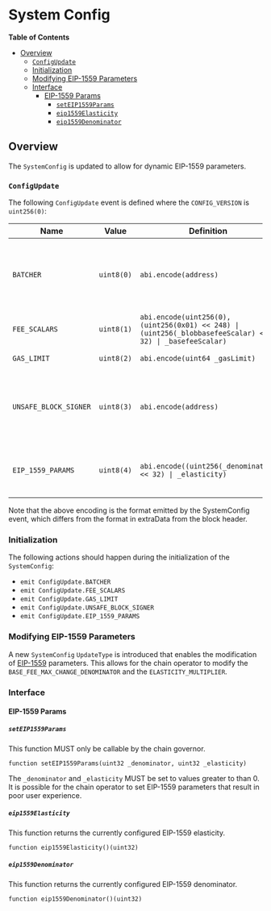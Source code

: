 # System Config

<!-- START doctoc generated TOC please keep comment here to allow auto update -->
<!-- DON'T EDIT THIS SECTION, INSTEAD RE-RUN doctoc TO UPDATE -->
**Table of Contents**

- [Overview](#overview)
  - [`ConfigUpdate`](#configupdate)
  - [Initialization](#initialization)
  - [Modifying EIP-1559 Parameters](#modifying-eip-1559-parameters)
  - [Interface](#interface)
    - [EIP-1559 Params](#eip-1559-params)
      - [`setEIP1559Params`](#seteip1559params)
      - [`eip1559Elasticity`](#eip1559elasticity)
      - [`eip1559Denominator`](#eip1559denominator)

<!-- END doctoc generated TOC please keep comment here to allow auto update -->

## Overview

The `SystemConfig` is updated to allow for dynamic EIP-1559 parameters.

### `ConfigUpdate`

The following `ConfigUpdate` event is defined where the `CONFIG_VERSION` is `uint256(0)`:

| Name | Value | Definition | Usage |
| ---- | ----- | --- | -- |
| `BATCHER` | `uint8(0)` | `abi.encode(address)` | Modifies the account that is authorized to progress the safe chain |
| `FEE_SCALARS` | `uint8(1)` | `abi.encode(uint256(0), (uint256(0x01) << 248) \| (uint256(_blobbasefeeScalar) << 32) \| _basefeeScalar)` | Modifies the fee scalars |
| `GAS_LIMIT` | `uint8(2)` | `abi.encode(uint64 _gasLimit)` | Modifies the L2 gas limit |
| `UNSAFE_BLOCK_SIGNER` | `uint8(3)` | `abi.encode(address)` | Modifies the account that is authorized to progress the unsafe chain |
| `EIP_1559_PARAMS` | `uint8(4)` | `abi.encode((uint256(_denominator) << 32) \| _elasticity)` | Modifies the EIP-1559 denominator and elasticity |

Note that the above encoding is the format emitted by the SystemConfig event, which differs from the format in extraData from the block header.

### Initialization

The following actions should happen during the initialization of the `SystemConfig`:

- `emit ConfigUpdate.BATCHER`
- `emit ConfigUpdate.FEE_SCALARS`
- `emit ConfigUpdate.GAS_LIMIT`
- `emit ConfigUpdate.UNSAFE_BLOCK_SIGNER`
- `emit ConfigUpdate.EIP_1559_PARAMS`

### Modifying EIP-1559 Parameters

A new `SystemConfig` `UpdateType` is introduced that enables the modification of
[EIP-1559](https://eips.ethereum.org/EIPS/eip-1559) parameters. This allows for the chain
operator to modify the `BASE_FEE_MAX_CHANGE_DENOMINATOR` and the `ELASTICITY_MULTIPLIER`.

### Interface

#### EIP-1559 Params

##### `setEIP1559Params`

This function MUST only be callable by the chain governor.

```solidity
function setEIP1559Params(uint32 _denominator, uint32 _elasticity)
```

The `_denominator` and `_elasticity` MUST be set to values greater to than 0.
It is possible for the chain operator to set EIP-1559 parameters that result in poor user experience.

##### `eip1559Elasticity`

This function returns the currently configured EIP-1559 elasticity.

```solidity
function eip1559Elasticity()(uint32)
```

##### `eip1559Denominator`

This function returns the currently configured EIP-1559 denominator.

```solidity
function eip1559Denominator()(uint32)
```
